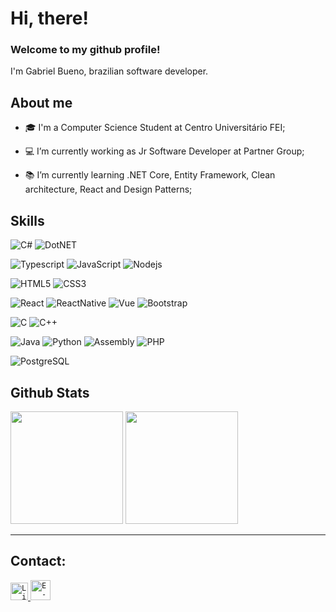 # Hi, there!

### Welcome to my github profile!
<p>
  I'm Gabriel Bueno, brazilian software developer.
</p>

## About me

- 🎓 I'm a Computer Science Student at Centro Universitário FEI;

- 💻 I’m currently working as Jr Software Developer at Partner Group;

- 📚 I’m currently learning .NET Core, Entity Framework, Clean architecture, React and Design Patterns; 

## Skills

![C#](https://img.shields.io/badge/C%23-239120?style=flat-square&logo=c-sharp&logoColor=white)
![DotNET](https://img.shields.io/badge/.NET-512BD4?style=flat-square&logo=dotnet&logoColor=white)

![Typescript](https://img.shields.io/badge/TypeScript-007ACC?style=flat-square&logo=typescript&logoColor=white)
![JavaScript](https://img.shields.io/badge/-JavaScript-black?style=flat-square&logo=javascript)
![Nodejs](https://img.shields.io/badge/-Nodejs-339933?style=flat-square&logo=Node.js&logoColor=white)

![HTML5](https://img.shields.io/badge/-HTML5-E34F26?style=flat-square&logo=html5&logoColor=white)
![CSS3](https://img.shields.io/badge/-CSS3-1572B6?style=flat-square&logo=css3)

![React](https://img.shields.io/badge/React-20232A?style=flat-square&logo=react&logoColor=61DAFB)
![ReactNative](https://img.shields.io/badge/React_Native-20232A?style=flat-square&logo=react&logoColor=61DAFB)
![Vue](https://img.shields.io/badge/Vue.js-35495E?style=flat-square&logo=vuedotjs&logoColor=4FC08D)
![Bootstrap](https://img.shields.io/badge/bootstrap%20-%23563D7C.svg?&style=flat-square&logo=bootstrap&logoColor=white)

![C](https://img.shields.io/badge/C-00599C?style=flat-square&logo=c&logoColor=white)
![C++](https://img.shields.io/badge/-C++-007ACC?style=flat-square&logo=cplusplus&logoColor=white)

![Java](https://img.shields.io/badge/Java-ED8B00?style=flat-square&logo=java&logoColor=white)
![Python](https://img.shields.io/badge/-Python-007ACC?style=flat-square&logo=python&logoColor=white)
![Assembly](https://img.shields.io/badge/-Assembly-339933?style=flat-square&logo=Assembly&logoColor=white)
![PHP](https://img.shields.io/badge/PHP-777BB4?style=flat-square&logo=php&logoColor=white)

![PostgreSQL](https://img.shields.io/badge/PostgreSQL-316192?style=flat-square&logo=postgresql&logoColor=white)

## Github Stats

<div>
  <img height="180em" src="https://github-readme-stats-sigma-five.vercel.app/api?username=GabrielBueno200&count_private=true&theme=radical"/>
  <img height="180em" src="https://github-readme-stats-sigma-five.vercel.app/api/top-langs/?username=GabrielBueno200&langs_count=10&layout=compact&exclude_repo=Dataset-probability-and-statistics,DatasetAnalysisProject&theme=radical"/>
</div>

<hr>

## Contact:

<a href="https://www.linkedin.com/in/gabriel-vr-bueno/">
  <code><img alt="Linkedin" width="28" src="https://cdn1.iconfinder.com/data/icons/logotypes/32/square-linkedin-256.png" /></code>
</a>

<a href="mailto:gabrielbueno200@gmail.com">
  <code><img alt="E-mail" width="32" src="https://cdn3.iconfinder.com/data/icons/logos-brands-3/24/logo_brand_brands_logos_gmail-256.png" /></code>
</a>
